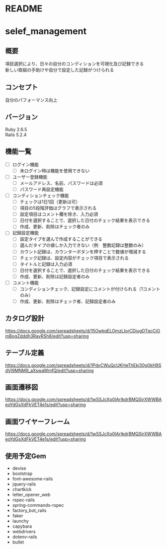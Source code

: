 # README  
# selef_management  
## 概要  
項目選択により、日々の自分のコンディションを可視化及び記録できる  
新しい取組の手助けや自分で設定した記録がつけられる  
## コンセプト  
自分のパフォーマンス向上  
  
## バージョン  
Ruby 2.6.5  
Rails 5.2.4  
  
## 機能一覧  
- [ ] ログイン機能  
  - [ ] 未ログイン時は機能を使用できない  
- [ ] ユーザー登録機能  
  - [ ] メールアドレス、名前、パスワードは必須  
  - [ ] パスワード再設定機能  
- [ ] コンディションチェック機能  
  - [ ] チェックは1日1回（更新は可）  
  - [ ] 項目の5段階評価はグラフで表示される  
  - [ ] 設定項目はコメント欄を除き、入力必須  
  - [ ] 日付を選択することで、選択した日付のチェック結果を表示できる  
  - [ ] 作成、更新、削除はチェック者のみ
- [ ] 記録設定機能  
  - [ ] 設定タイプを選んで作成することができる  
  - [ ] 選んだタイプの値しか入力できない（例　整数記録は整数のみ）  
  - [ ] カウント記録は、カウンターボタンを押すことで数値が増減する  
  - [ ] チェック記録は、設定内容がチェック項目で表示される  
  - [ ] タイトルと記録は入力必須  
  - [ ] 日付を選択することで、選択した日付のチェック結果を表示できる  
  - [ ] 作成、更新、削除は記録設定者のみ  
- [ ] コメント機能  
  - [ ] コンディションチェック、記録設定にコメントが付けられる（1コメントのみ）  
  - [ ] 作成、更新、削除はチェック者、記録設定者のみ  
  
## カタログ設計  
https://docs.google.com/spreadsheets/d/15OwkqELOmzLIorCDiugDTqcCiOmBogZdddh3RavRSh8/edit?usp=sharing  
  
## テーブル定義  
https://docs.google.com/spreadsheets/d/1PdyCWuQcUKHeThEkj30g0kH9SdVI9MNM9_aXswaWmfQ/edit?usp=sharing  
  
## 画面遷移図  
https://docs.google.com/spreadsheets/d/1wSSJcXp0IArIkdrBMQSjrXWWBAeoYdGsXdFkVET4e1s/edit?usp=sharing  
  
## 画面ワイヤーフレーム  
https://docs.google.com/spreadsheets/d/1wSSJcXp0IArIkdrBMQSjrXWWBAeoYdGsXdFkVET4e1s/edit?usp=sharing  
  
## 使用予定Gem  
- devise  
- bootstrap  
- font-awesome-rails
- jquery-rails  
- chartkick  
- letter_opener_web  
- rspec-rails  
- spring-commands-rspec  
- factory_bot_rails  
- faker  
- launchy  
- capybara  
- webdrivers  
- dotenv-rails  
- bullet  
 